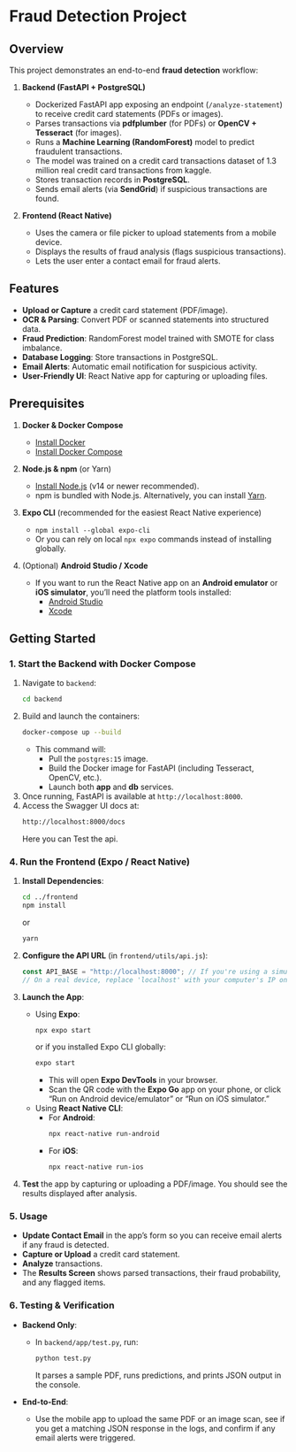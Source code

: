 # Fraud Detection Project

## Overview

This project demonstrates an end-to-end **fraud detection** workflow:

1. **Backend (FastAPI + PostgreSQL)**  
   - Dockerized FastAPI app exposing an endpoint (`/analyze-statement`) to receive credit card statements (PDFs or images).  
   - Parses transactions via **pdfplumber** (for PDFs) or **OpenCV + Tesseract** (for images).  
   - Runs a **Machine Learning (RandomForest)** model to predict fraudulent transactions.
   - The model was trained on a credit card transactions dataset of 1.3 million real credit card transactions from kaggle. 
   - Stores transaction records in **PostgreSQL**.  
   - Sends email alerts (via **SendGrid**) if suspicious transactions are found.

2. **Frontend (React Native)**  
   - Uses the camera or file picker to upload statements from a mobile device.  
   - Displays the results of fraud analysis (flags suspicious transactions).  
   - Lets the user enter a contact email for fraud alerts.

## Features

- **Upload or Capture** a credit card statement (PDF/image).  
- **OCR & Parsing**: Convert PDF or scanned statements into structured data.  
- **Fraud Prediction**: RandomForest model trained with SMOTE for class imbalance.  
- **Database Logging**: Store transactions in PostgreSQL.  
- **Email Alerts**: Automatic email notification for suspicious activity.  
- **User-Friendly UI**: React Native app for capturing or uploading files.

## Prerequisites

1. **Docker & Docker Compose**  
   - [Install Docker](https://docs.docker.com/engine/install/)  
   - [Install Docker Compose](https://docs.docker.com/compose/install/)

2. **Node.js & npm** (or Yarn)  
   - [Install Node.js](https://nodejs.org/) (v14 or newer recommended).  
   - npm is bundled with Node.js. Alternatively, you can install [Yarn](https://yarnpkg.com/).

3. **Expo CLI** (recommended for the easiest React Native experience)  
   - `npm install --global expo-cli`  
   - Or you can rely on local `npx expo` commands instead of installing globally.

4. (Optional) **Android Studio / Xcode**  
   - If you want to run the React Native app on an **Android emulator** or **iOS simulator**, you’ll need the platform tools installed:
     - [Android Studio](https://developer.android.com/studio)
     - [Xcode](https://developer.apple.com/xcode/)

## Getting Started

### 1. Start the Backend with Docker Compose

1. Navigate to `backend`:
   ```bash
   cd backend
   ```
2. Build and launch the containers:
   ```bash
   docker-compose up --build
   ```
   - This command will:
     - Pull the `postgres:15` image.
     - Build the Docker image for FastAPI (including Tesseract, OpenCV, etc.).
     - Launch both **app** and **db** services.
3. Once running, FastAPI is available at `http://localhost:8000`.
4. Access the Swagger UI docs at:
   ```bash
   http://localhost:8000/docs
   ```
   Here you can Test the api.


### 4. Run the Frontend (Expo / React Native)

1. **Install Dependencies**:
   ```bash
   cd ../frontend
   npm install
   ```
   or
   ```bash
   yarn
   ```

2. **Configure the API URL** (in `frontend/utils/api.js`):
   ```js
   const API_BASE = "http://localhost:8000"; // If you're using a simulator on your same machine
   // On a real device, replace 'localhost' with your computer's IP on the same Wi-Fi network.
   ```

3. **Launch the App**:
   - Using **Expo**:
     ```bash
     npx expo start
     ```
     or if you installed Expo CLI globally:
     ```bash
     expo start
     ```
     - This will open **Expo DevTools** in your browser.  
     - Scan the QR code with the **Expo Go** app on your phone, or click “Run on Android device/emulator” or “Run on iOS simulator.”
   - Using **React Native CLI**:
     - For **Android**:
       ```bash
       npx react-native run-android
       ```
     - For **iOS**:
       ```bash
       npx react-native run-ios
       ```

4. **Test** the app by capturing or uploading a PDF/image. You should see the results displayed after analysis.

### 5. Usage

- **Update Contact Email** in the app’s form so you can receive email alerts if any fraud is detected.  
- **Capture or Upload** a credit card statement.  
- **Analyze** transactions.  
- The **Results Screen** shows parsed transactions, their fraud probability, and any flagged items.

### 6. Testing & Verification

- **Backend Only**:  
  - In `backend/app/test.py`, run:
    ```bash
    python test.py
    ```
    It parses a sample PDF, runs predictions, and prints JSON output in the console.

- **End-to-End**:  
  - Use the mobile app to upload the same PDF or an image scan, see if you get a matching JSON response in the logs, and confirm if any email alerts were triggered.
